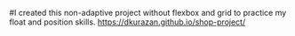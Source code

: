 #I created this non-adaptive project without flexbox and grid to practice my float and position skills.
https://dkurazan.github.io/shop-project/
